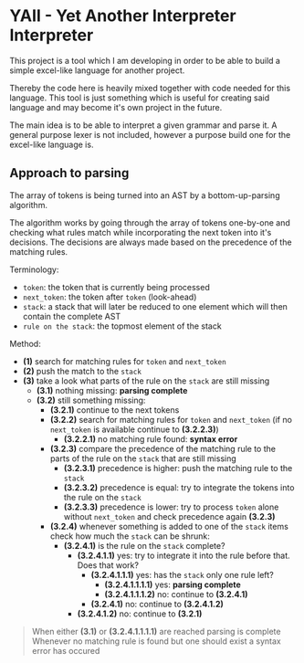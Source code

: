 # YAII - Yet Another Interpreter Interpreter

This project is a tool which I am developing in order to be able to build a simple excel-like language for another project.

Thereby the code here is heavily mixed together with code needed for this language. This tool is just something which is useful for creating said language and may become it's own project in the future.

The main idea is to be able to interpret a given grammar and parse it. A general purpose lexer is not included, however a purpose build one for the excel-like language is.


## Approach to parsing

The array of tokens is being turned into an AST by a bottom-up-parsing algorithm.

The algorithm works by going through the array of tokens one-by-one and checking what rules match while incorporating the next token into it's decisions. The decisions are always made based on the precedence of the matching rules.

Terminology:
- `token`: the token that is currently being processed
- `next_token`: the token after `token` (look-ahead)
- `stack`: a stack that will later be reduced to one element which will then contain the complete AST
- `rule on the stack`: the topmost element of the stack

Method:
- **(1)** search for matching rules for `token` and `next_token`
- **(2)** push the match to the `stack`
- **(3)** take a look what parts of the rule on the `stack` are still missing
  - **(3.1)** nothing missing: **parsing complete**
  - **(3.2)** still something missing:
    - **(3.2.1)** continue to the next tokens
    - **(3.2.2)** search for matching rules for `token` and `next_token` (if no `next_token` is available continue to **(3.2.2.3)**)
      - **(3.2.2.1)** no matching rule found: **syntax error**
    - **(3.2.3)** compare the precedence of the matching rule to the parts of the rule on the `stack` that are still missing
      - **(3.2.3.1)** precedence is higher: push the matching rule to the `stack`
      - **(3.2.3.2)** precedence is equal: try to integrate the tokens into the rule on the `stack`
      - **(3.2.3.3)** precedence is lower: try to process `token` alone without `next_token` and check precedence again **(3.2.3)**
    - **(3.2.4)** whenever something is added to one of the `stack` items check how much the `stack` can be shrunk:
      - **(3.2.4.1)** is the rule on the `stack` complete?
        - **(3.2.4.1.1)** yes: try to integrate it into the rule before that. Does that work?
          - **(3.2.4.1.1.1)** yes: has the `stack` only one rule left?
            - **(3.2.4.1.1.1.1)** yes: **parsing complete**
            - **(3.2.4.1.1.1.2)** no: continue to **(3.2.4.1)**
          - **(3.2.4.1)** no: continue to **(3.2.4.1.2)**
        - **(3.2.4.1.2)** no: continue to **(3.2.1)**

> When either **(3.1)** or **(3.2.4.1.1.1.1)** are reached parsing is complete
> Whenever no matching rule is found but one should exist a syntax error has occured